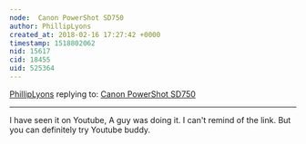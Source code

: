 ```yaml
---
node:  Canon PowerShot SD750 
author: PhillipLyons
created_at: 2018-02-16 17:27:42 +0000
timestamp: 1518802062
nid: 15617
cid: 18455
uid: 525364
---
```




[PhillipLyons](../profile/PhillipLyons) replying to: [ Canon PowerShot SD750 ](../notes/rjun86/01-26-2018/canon-powershot-sd750)

----
I have seen it on Youtube, A guy was doing it. I can't remind of the link. But you can definitely try Youtube buddy.